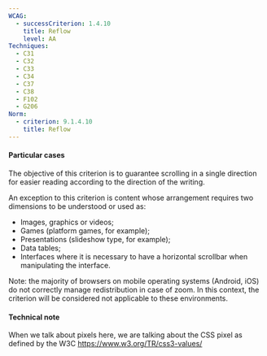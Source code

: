 ```yaml
---
WCAG:
  - successCriterion: 1.4.10
    title: Reflow
    level: AA
Techniques:
  - C31
  - C32
  - C33
  - C34
  - C37
  - C38
  - F102
  - G206
Norm:
  - criterion: 9.1.4.10
    title: Reflow
---
```


#### Particular cases

The objective of this criterion is to guarantee scrolling in a single direction for easier reading according to the direction of the writing.

An exception to this criterion is content whose arrangement requires two dimensions to be understood or used as:

- Images, graphics or videos;
- Games (platform games, for example);
- Presentations (slideshow type, for example);
- Data tables;
- Interfaces where it is necessary to have a horizontal scrollbar when manipulating the interface.

Note: the majority of browsers on mobile operating systems (Android, iOS) do not correctly manage redistribution in case of zoom. In this context, the criterion will be considered not applicable to these environments.

#### Technical note

When we talk about pixels here, we are talking about the CSS pixel as defined by the W3C https://www.w3.org/TR/css3-values/
